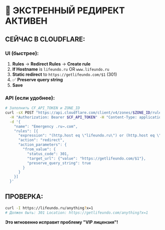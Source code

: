 # 🚨 ЭКСТРЕННЫЙ РЕДИРЕКТ АКТИВЕН

## **СЕЙЧАС В CLOUDFLARE:**

### **UI (быстрее):**
1. **Rules** → **Redirect Rules** → **Create rule**
2. **If Hostname** is `lifeundo.ru` OR `www.lifeundo.ru`
3. **Static redirect** to `https://getlifeundo.com/$1` (301)
4. ✅ **Preserve query string**
5. **Save**

### **API (если удобнее):**
```bash
# Заполнить CF_API_TOKEN и ZONE_ID
curl -sX POST "https://api.cloudflare.com/client/v4/zones/$ZONE_ID/rulesets/phases/http_request_dynamic_redirect/entrypoint" \
  -H "Authorization: Bearer $CF_API_TOKEN" -H "Content-Type: application/json" \
  -d '{
    "name": "Emergency .ru→.com",
    "rules": [{
      "expression": "(http.host eq \"lifeundo.ru\") or (http.host eq \"www.lifeundo.ru\")",
      "action": "redirect",
      "action_parameters": {
        "from_value": {
          "status_code": 301,
          "target_url": {"value": "https://getlifeundo.com/$1"},
          "preserve_query_string": true
        }
      }
    }]
  }'
```

## **ПРОВЕРКА:**
```bash
curl -I https://lifeundo.ru/anything?x=1
# Должен быть: 301 Location: https://getlifeundo.com/anything?x=1
```

**Это мгновенно исправит проблему "VIP лицензия"!**






